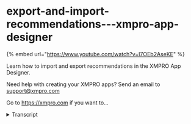 # export-and-import-recommendations---xmpro-app-designer
{% embed url="https://www.youtube.com/watch?v=I7OEb2AseKE" %}



Learn how to import and export recommendations in the XMPRO App Designer.

Need help with creating your XMPRO apps? Send an email to support@xmpro.com

Go to https://xmpro.com if you want to...
<details>
<summary>Transcript</summary>Learn how to import and export recommendations in the XMPRO App Designer.

Need help with creating your XMPRO apps? Send an email to support@xmpro.com

Go to https://xmpro.com if you want to...
welcome to another training video from

example today we'll be looking at how to

export and

import recommendation in app designer

to export a recommendation first we need

to click on the

recommendation from the menu

and click on manage recommendations

select the recommendation you want to

export

you can either hover the mop

or expand the play

you will see the export button

click on the exhaust button and save the

file

if you want to export a different

version of the recommendation

click on the versions select the

versions

you want to export click on view

then export

to import the recommendation

we will go to the recommendation

when nature mathematicians

and you will see the import button here

click on the import button

select the file

type the name of the new recommendation

select the data stream that you want to

connect

save and the new recommendation will be

displayed

and this is how you export an input and

recommendation thank you for watching
</details>